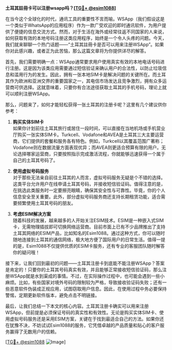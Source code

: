 **土耳其註冊卡可以注册wsapp吗？[[TG💪+ @esim1088](https://t.me/s/esim1088)]**

在当今这个全球化的时代，通讯工具的重要性不言而喻。WSApp（我们假设这是一个类似于WhatsApp的应用程序）作为一款广受欢迎的即时通讯软件，为用户提供了便捷的信息交流方式。然而，对于生活在海外或经常往返不同国家的人来说，如何获取有效的本地号码注册这类应用程序，始终是一个令人头疼的问题。今天，我们就来聊聊一个热门话题——“土耳其註冊卡是否可以用来注册WSApp”。如果你对此感兴趣，或者正为此苦恼，那么这篇文章将为你提供详尽的解答。

首先，我们需要明确一点：WSApp通常要求用户使用真实有效的本地电话号码进行注册。这是因为该类应用需要通过短信验证来确认用户的合法性，以防止垃圾信息和滥用行为的发生。因此，拥有一张本地SIM卡是解决问题的关键所在。而土耳其作为欧洲和亚洲交界的重要国家之一，其电信市场发达且竞争激烈，拥有众多运营商可供选择。这就意味着，只要你有合法途径获取土耳其的手机号码，理论上就可以顺利注册WSApp。

那么，问题来了，如何才能轻松获得一张土耳其的注册卡呢？这里有几个建议供你参考：

1. **购买实体SIM卡**  
   如果你计划前往土耳其旅行或居住一段时间，可以直接在当地机场或手机营业厅购买一张实体SIM卡。Turkcell、Vodafone和AVEA是土耳其三大主要运营商，它们提供的套餐和服务各有特色。例如，Turkcell以其覆盖范围广著称；Vodafone则在数据流量方面表现优异；而AVEA则更适合预算有限的用户。无论选择哪家运营商，只要按照指示完成激活流程，你就能够迅速获得一个属于自己的土耳其号码了。

2. **使用虚拟号码服务**  
   对于那些无法亲自前往土耳其的人而言，虚拟号码服务无疑是个不错的选择。这类平台允许用户在线申请土耳其号码，并接收短信验证码。值得注意的是，在挑选此类服务时一定要擦亮眼睛，确保其安全性与可靠性。毕竟，你的个人信息安全至关重要。此外，部分虚拟号码服务商还支持长期租赁功能，适合需要频繁使用土耳其号码的朋友。

3. **考虑ESIM解决方案**  
   随着科技的发展，越来越多的人开始关注ESIM技术。ESIM是一种嵌入式SIM卡，无需物理插拔即可切换网络运营商。目前市面上已有不少品牌推出了支持土耳其网络的ESIM产品，比如知名的Esim1088。通过这种方式，你可以随时随地连接到土耳其的通信网络，极大地方便了国际用户的日常生活。值得一提的是，Esim1088不仅提供优质的ESIM卡服务，还有专业的客服团队随时解答你的疑问哦！

接下来，让我们回到最初的问题——土耳其注册卡到底能不能注册WSApp？答案是肯定的！只要你的土耳其号码真实有效，并且能够正常接收短信验证码，那么注册WSApp就是水到渠成的事情。不过，在实际操作过程中，也可能会遇到一些小麻烦。比如，有些国家对境外号码的限制较为严格，导致接收验证码失败；还有一些恶意软件伪装成正规应用，试图窃取用户信息。因此，在使用过程中务必要保持警惕，定期更新软件版本，避免点击不明链接。

最后，让我们总结一下本文的核心内容。土耳其注册卡确实可以用来注册WSApp，但前提是必须保证号码的真实性和有效性。无论是购买实体SIM卡、使用虚拟号码服务还是采用ESIM方案，关键在于找到最适合自己的方法。如果你还在犹豫不决，不妨试试Esim1088的服务，它凭借卓越的产品质量和贴心的客户服务赢得了无数用户的信赖。

[[TG💪+ @esim1088](https://t.me/s/esim1088) ![Image](https://i.postimg.cc/4NQfJmqS/Snipaste-2025-05-13-00-14-12.png)]